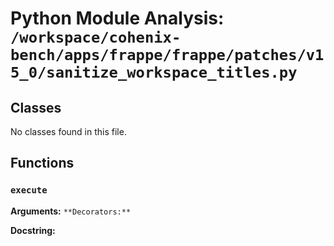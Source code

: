# Python Module Analysis: `/workspace/cohenix-bench/apps/frappe/frappe/patches/v15_0/sanitize_workspace_titles.py`

## Classes

No classes found in this file.


## Functions

### `execute`
**Arguments:** ``
**Decorators:** ``

**Docstring:**
```

```

